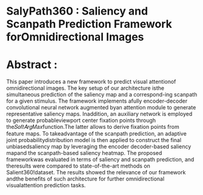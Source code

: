 # SalyPath360 :  Saliency and Scanpath Prediction Framework forOmnidirectional Images

# Abstract : 
This paper introduces a new framework to predict visual attentionof omnidirectional images. The key setup of our architecture isthe simultaneous prediction of the saliency map and a correspond-ing scanpath for a given stimulus. The framework implements afully encoder-decoder convolutional neural network augmented byan attention module to generate representative saliency maps. Inaddition, an auxiliary network is employed to generate probableviewport center fixation points through the𝑆𝑜𝑓𝑡𝐴𝑟𝑔𝑀𝑎𝑥function.The latter allows to derive fixation points from feature maps. To takeadvantage of the scanpath prediction, an adaptive joint probabilitydistribution model is then applied to construct the final unbiasedsaliency map by leveraging the encoder decoder-based saliency mapand the scanpath-based saliency heatmap. The proposed frameworkwas evaluated in terms of saliency and scanpath prediction, and theresults were compared to state-of-the-art methods on Salient360!dataset. The results showed the relevance of our framework andthe benefits of such architecture for further omnidirectional visualattention prediction tasks.
